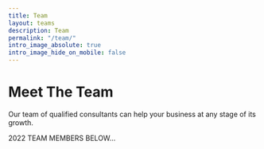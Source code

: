 ```yaml
---
title: Team
layout: teams
description: Team
permalink: "/team/"
intro_image_absolute: true
intro_image_hide_on_mobile: false
---
```


# Meet The Team

Our team of qualified consultants can help your business at any stage of its growth.

2022 TEAM MEMBERS BELOW...
